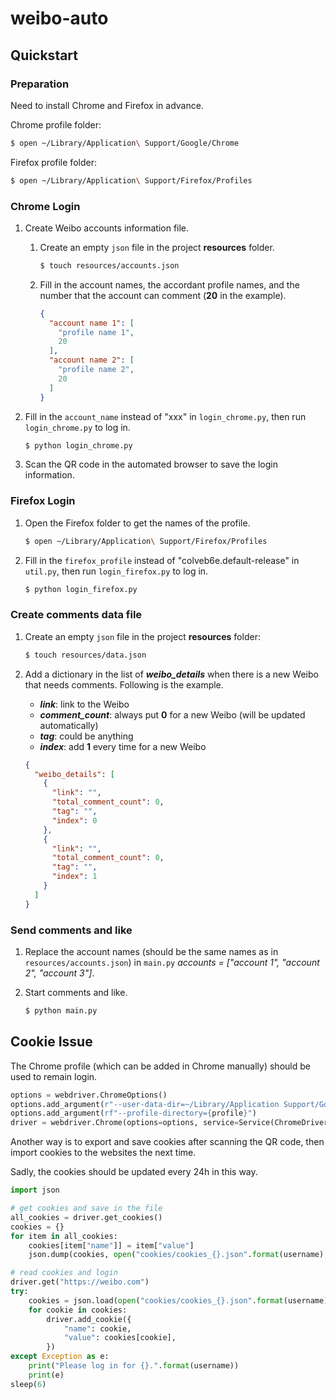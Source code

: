 # weibo-auto

## Quickstart

### Preparation

Need to install Chrome and Firefox in advance.

Chrome profile folder:

```zsh
$ open ~/Library/Application\ Support/Google/Chrome
```

Firefox profile folder:

```zsh
$ open ~/Library/Application\ Support/Firefox/Profiles
```

### Chrome Login

1. Create Weibo accounts information file.
    1. Create an empty `json` file in the project **resources** folder.
       ```zsh
       $ touch resources/accounts.json
       ```
    2. Fill in the account names, the accordant profile names,
       and the number that the account can comment (**20** in the example).
       ```json
       {
         "account name 1": [
           "profile name 1",
           20
         ],
         "account name 2": [
           "profile name 2",
           20
         ]
       }
       ```

2. Fill in the `account_name` instead of "xxx" in `login_chrome.py`, then run `login_chrome.py` to log in.
   ```zsh
   $ python login_chrome.py
   ```

3. Scan the QR code in the automated browser to save the login information.

### Firefox Login

1. Open the Firefox folder to get the names of the profile.
   ```zsh
   $ open ~/Library/Application\ Support/Firefox/Profiles
   ```

2. Fill in the `firefox_profile` instead of "colveb6e.default-release" in `util.py`, then run `login_firefox.py`
   to log in.
   ```zsh
   $ python login_firefox.py
   ```

### Create comments data file

1. Create an empty `json` file in the project **resources** folder:
   ```zsh
   $ touch resources/data.json
   ```

2. Add a dictionary in the list of ***weibo_details*** when there is a new Weibo that needs comments.
   Following is the example.
    - ***link***: link to the Weibo
    - ***comment_count***: always put **0** for a new Weibo (will be updated automatically)
    - ***tag***: could be anything
    - ***index***: add **1** every time for a new Weibo

   ```json
   {
     "weibo_details": [
       {
         "link": "",
         "total_comment_count": 0,
         "tag": "",
         "index": 0
       },
       {
         "link": "",
         "total_comment_count": 0,
         "tag": "",
         "index": 1
       }
     ]
   }
   ```

### Send comments and like

1. Replace the account names (should be the same names as in `resources/accounts.json`)
   in `main.py` *accounts = ["account 1", "account 2", "account 3"]*.

2. Start comments and like.
   ```zsh
   $ python main.py
   ```

## Cookie Issue

The Chrome profile (which can be added in Chrome manually) should be used to remain login.

```python
options = webdriver.ChromeOptions()
options.add_argument(r"--user-data-dir=~/Library/Application Support/Google/Chrome")
options.add_argument(rf"--profile-directory={profile}")
driver = webdriver.Chrome(options=options, service=Service(ChromeDriverManager().install()))
```

Another way is to export and save cookies after scanning the QR code, then import cookies to the websites the next time.

Sadly, the cookies should be updated every 24h in this way.

```python
import json

# get cookies and save in the file
all_cookies = driver.get_cookies()
cookies = {}
for item in all_cookies:
    cookies[item["name"]] = item["value"]
    json.dump(cookies, open("cookies/cookies_{}.json".format(username), "w"))

# read cookies and login
driver.get("https://weibo.com")
try:
    cookies = json.load(open("cookies/cookies_{}.json".format(username), "r"))
    for cookie in cookies:
        driver.add_cookie({
            "name": cookie,
            "value": cookies[cookie],
        })
except Exception as e:
    print("Please log in for {}.".format(username))
    print(e)
sleep(6)
```